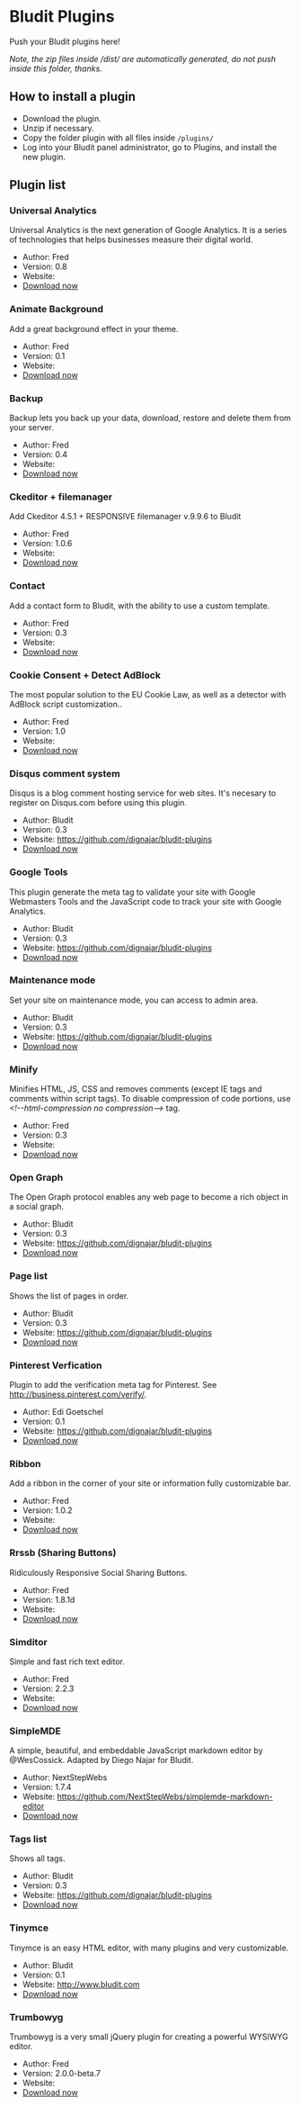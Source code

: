 # Bludit Plugins
Push your Bludit plugins here!

*Note, the zip files inside /dist/ are automatically generated, do not push inside this folder, thanks.*

## How to install a plugin
- Download the plugin.
- Unzip if necessary.
- Copy the folder plugin with all files inside `/plugins/`
- Log into your Bludit panel administrator, go to Plugins, and install the new plugin.

## Plugin list

### Universal Analytics
Universal Analytics is the next generation of Google Analytics. It is a series of technologies that helps businesses measure their digital world.
- Author: Fred
- Version: 0.8
- Website: 
- [Download now](https://github.com/dignajar/bludit-plugins/blob/master/dist/analytics.zip?raw=true)

### Animate Background
Add a great background effect in your theme.
- Author: Fred
- Version: 0.1
- Website: 
- [Download now](https://github.com/dignajar/bludit-plugins/blob/master/dist/animate-background.zip?raw=true)

### Backup
Backup lets you back up your data, download, restore and delete them from your server.
- Author: Fred
- Version: 0.4
- Website: 
- [Download now](https://github.com/dignajar/bludit-plugins/blob/master/dist/backup.zip?raw=true)

### Ckeditor + filemanager
Add Ckeditor 4.5.1 + RESPONSIVE filemanager v.9.9.6 to Bludit
- Author: Fred
- Version: 1.0.6
- Website: 
- [Download now](https://github.com/dignajar/bludit-plugins/blob/master/dist/ckeditor.zip?raw=true)

### Contact
Add a contact form to Bludit, with the ability to use a custom template.
- Author: Fred
- Version: 0.3
- Website: 
- [Download now](https://github.com/dignajar/bludit-plugins/blob/master/dist/contact.zip?raw=true)

### Cookie Consent + Detect AdBlock
The most popular solution to the EU Cookie Law, as well as a detector with AdBlock script customization..
- Author: Fred
- Version: 1.0
- Website: 
- [Download now](https://github.com/dignajar/bludit-plugins/blob/master/dist/cookie-consent.zip?raw=true)

### Disqus comment system
Disqus is a blog comment hosting service for web sites. It's necesary to register on Disqus.com before using this plugin.
- Author: Bludit
- Version: 0.3
- Website: https://github.com/dignajar/bludit-plugins
- [Download now](https://github.com/dignajar/bludit-plugins/blob/master/dist/disqus.zip?raw=true)

### Google Tools
This plugin generate the meta tag to validate your site with Google Webmasters Tools and the JavaScript code to track your site with Google Analytics.
- Author: Bludit
- Version: 0.3
- Website: https://github.com/dignajar/bludit-plugins
- [Download now](https://github.com/dignajar/bludit-plugins/blob/master/dist/googletools.zip?raw=true)

### Maintenance mode
Set your site on maintenance mode, you can access to admin area.
- Author: Bludit
- Version: 0.3
- Website: https://github.com/dignajar/bludit-plugins
- [Download now](https://github.com/dignajar/bludit-plugins/blob/master/dist/maintancemode.zip?raw=true)

### Minify
Minifies HTML, JS, CSS and removes comments (except IE tags and comments within script tags). To disable compression of code portions, use <em>&lt;!--html-compression no compression--&gt;</em> tag.
- Author: Fred
- Version: 0.3
- Website: 
- [Download now](https://github.com/dignajar/bludit-plugins/blob/master/dist/minify.zip?raw=true)

### Open Graph
The Open Graph protocol enables any web page to become a rich object in a social graph.
- Author: Bludit
- Version: 0.3
- Website: https://github.com/dignajar/bludit-plugins
- [Download now](https://github.com/dignajar/bludit-plugins/blob/master/dist/opengraph.zip?raw=true)

### Page list
Shows the list of pages in order.
- Author: Bludit
- Version: 0.3
- Website: https://github.com/dignajar/bludit-plugins
- [Download now](https://github.com/dignajar/bludit-plugins/blob/master/dist/pages.zip?raw=true)

### Pinterest Verfication
Plugin to add the verification meta tag for Pinterest. See http://business.pinterest.com/verify/.
- Author: Edi Goetschel
- Version: 0.1
- Website: https://github.com/dignajar/bludit-plugins
- [Download now](https://github.com/dignajar/bludit-plugins/blob/master/dist/pinterest.zip?raw=true)

### Ribbon
Add a ribbon in the corner of your site or information fully customizable bar.
- Author: Fred
- Version: 1.0.2
- Website: 
- [Download now](https://github.com/dignajar/bludit-plugins/blob/master/dist/ribbon.zip?raw=true)

### Rrssb (Sharing Buttons)
Ridiculously Responsive Social Sharing Buttons.
- Author: Fred
- Version: 1.8.1d
- Website: 
- [Download now](https://github.com/dignajar/bludit-plugins/blob/master/dist/rrssb.zip?raw=true)

### Simditor
Simple and fast rich text editor.
- Author: Fred
- Version: 2.2.3
- Website: 
- [Download now](https://github.com/dignajar/bludit-plugins/blob/master/dist/simditor.zip?raw=true)

### SimpleMDE
A simple, beautiful, and embeddable JavaScript markdown editor by @WesCossick. Adapted by Diego Najar for Bludit.
- Author: NextStepWebs
- Version: 1.7.4
- Website: https://github.com/NextStepWebs/simplemde-markdown-editor
- [Download now](https://github.com/dignajar/bludit-plugins/blob/master/dist/simplemde.zip?raw=true)

### Tags list
Shows all tags.
- Author: Bludit
- Version: 0.3
- Website: https://github.com/dignajar/bludit-plugins
- [Download now](https://github.com/dignajar/bludit-plugins/blob/master/dist/tags.zip?raw=true)

### Tinymce
Tinymce is an easy HTML editor, with many plugins and very customizable.
- Author: Bludit
- Version: 0.1
- Website: http://www.bludit.com
- [Download now](https://github.com/dignajar/bludit-plugins/blob/master/dist/tinymce.zip?raw=true)

### Trumbowyg
Trumbowyg is a very small jQuery plugin for creating a powerful WYSIWYG editor.
- Author: Fred
- Version: 2.0.0-beta.7
- Website: 
- [Download now](https://github.com/dignajar/bludit-plugins/blob/master/dist/trumbowyg.zip?raw=true)

